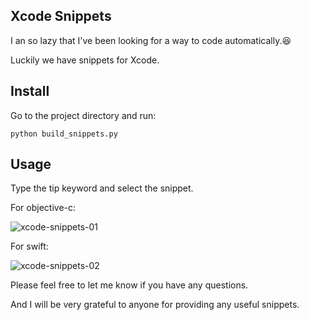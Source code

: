 ## Xcode Snippets

I an so lazy that I've been looking for a way to code automatically.😆

Luckily we have snippets for Xcode.


## Install

Go to the project directory and run:

```shell
python build_snippets.py
```

## Usage

Type the tip keyword and select the snippet.

For objective-c:

![xcode-snippets-01](https://raw.githubusercontent.com/lettleprince/XcodeSnippets/master/xcode-snippets-01.gif)

For swift:

![xcode-snippets-02](https://raw.githubusercontent.com/lettleprince/XcodeSnippets/master/xcode-snippets-02.gif)

Please feel free to let me know if you have any questions. 

And I will be very grateful to anyone for providing any useful snippets.
